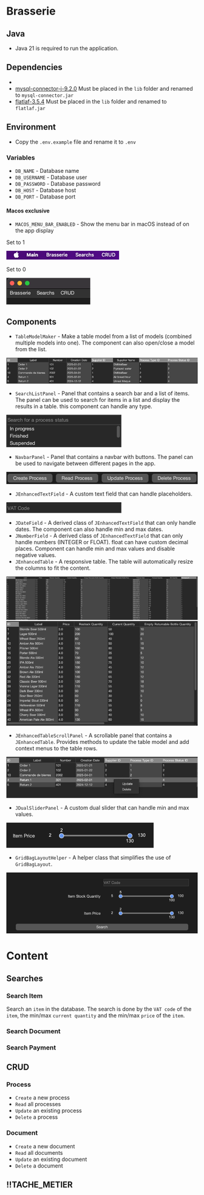 # Brasserie

## Java
- Java 21 is required to run the application.

## Dependencies
- 
- [mysql-connector-j-9.2.0](https://cdn.mysql.com//Downloads/Connector-J/mysql-connector-j-9.2.0.tar.gz)
Must be placed in the `lib` folder and renamed to `mysql-connector.jar`
- [flatlaf-3.5.4](https://repo1.maven.org/maven2/com/formdev/flatlaf/3.5.4/flatlaf-3.5.4.jar)
Must be placed in the `lib` folder and renamed to `flatlaf.jar`

## Environment
- Copy the `.env.example` file and rename it to `.env`

### Variables
- `DB_NAME` - Database name
- `DB_USERNAME` - Database user
- `DB_PASSWORD` - Database password
- `DB_HOST` - Database host
- `DB_PORT` - Database port

#### Macos exclusive
- `MACOS_MENU_BAR_ENABLED` - Show the menu bar in macOS instead of on the app display

Set to 1 

![macosMenuBar_readme.png](resources%2FreadmeImages%2FmacosMenuBar_1_readme.png)

Set to 0

![macosMenuBar_readme.png](resources%2FreadmeImages%2FmacosMenuBar_0_readme.png)

## Components
- `TableModelMaker` - Make a table model from a list of models (combined multiple models into one). The component can also open/close a model from the list.

![tableMaker_readme.png](resources%2FreadmeImages%2FtableMaker_readme.png)



- `SearchListPanel` - Panel that contains a search bar and a list of items. The panel can be used to search for items in a list and display the results in a table. this component can handle any type.

![searchByLabel_readme.png](resources%2FreadmeImages%2FsearchByLabel_readme.png)

- `NavbarPanel` - Panel that contains a navbar with buttons. The panel can be used to navigate between different pages in the app.

![navbar_readme.png](resources%2FreadmeImages%2Fnavbar_readme.png)


- `JEnhancedTextField` - A custom text field that can handle placeholders.

![jEnhancedTextField_readme.png](resources%2FreadmeImages%2FjEnhancedTextField_readme.png)

- `JDateField` - A derived class of `JEnhancedTextField` that can only handle dates. The component can also handle min and max dates.
- `JNumberField` - A derived class of `JEnhancedTextField` that can only handle numbers (INTEGER or FLOAT). float can have custom decimal places. Component can handle min and max values and disable negative values.
- `JEnhancedTable` - A responsive table. The table will automatically resize the columns to fit the content.

![jEnhancedTable_1_readme.png](resources%2FreadmeImages%2FjEnhancedTable_1_readme.png)
![jEnhancedTable_2_readme.png](resources%2FreadmeImages%2FjEnhancedTable_2_readme.png)

- `JEnhancedTableScrollPanel` - A scrollable panel that contains a `JEnhancedTable`. Provides methods to update the table model and add context menus to the table rows.

![jEnhancedTableScroll_readme.png](resources%2FreadmeImages%2FjEnhancedTableScroll_readme.png)

- `JDualSliderPanel` - A custom dual slider that can handle min and max values.

![jDualSlider_readme.png](resources%2FreadmeImages%2FjDualSlider_readme.png)

- `GridBagLayoutHelper` - A helper class that simplifies the use of `GridBagLayout`.

![gridBagLayoutHelper.png](resources%2FreadmeImages%2FgridBagLayoutHelper.png)

# Content
## Searches
### Search Item
Search an `item` in the database. The search is done by the `VAT code` of the `item`, the min/max `current quantity` and the min/max `price` of the `item`.

### Search Document

### Search Payment

## CRUD

### Process
- `Create` a new process
- `Read` all processes
- `Update` an existing process
- `Delete` a process

### Document
- `Create` a new document
- `Read` all documents
- `Update` an existing document
- `Delete` a document

## !!TACHE_METIER

